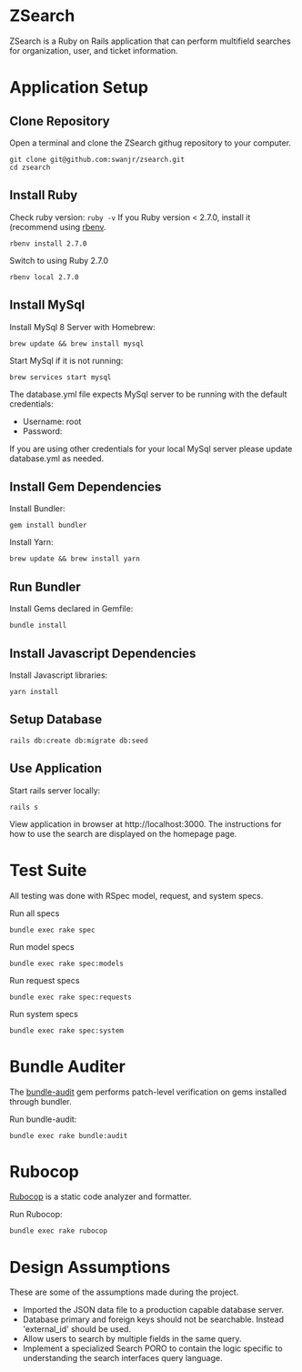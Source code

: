 # ZSearch

ZSearch is a Ruby on Rails application that can perform multifield searches for organization, user, and ticket information. 

# Application Setup

## Clone Repository
Open a terminal and clone the ZSearch githug repository to your computer.
```shell
git clone git@github.com:swanjr/zsearch.git
cd zsearch
```

## Install Ruby
Check ruby version: `ruby -v`
If you Ruby version < 2.7.0, install it (recommend using [rbenv](https://github.com/rbenv/rbenv#installation). 
```shell
rbenv install 2.7.0
```
Switch to using Ruby 2.7.0
```shell
rbenv local 2.7.0
```

## Install MySql
Install MySql 8 Server with Homebrew:
```shell
brew update && brew install mysql
```

Start MySql if it is not running:
```shell
brew services start mysql
```

The database.yml file expects MySql server to be running with the default credentials:
- Username: root
- Password: 

If you are using other credentials for your local MySql server please update database.yml as needed.

## Install Gem Dependencies
Install Bundler:
```shell
gem install bundler
```

Install Yarn:
```shell
brew update && brew install yarn
```

## Run Bundler
Install Gems declared in Gemfile:
```shell
bundle install
```

## Install Javascript Dependencies
Install Javascript libraries: 
```shell
yarn install
```

## Setup Database
```shell
rails db:create db:migrate db:seed
```

## Use Application
Start rails server locally:
```shell
rails s
```
View application in browser at http://localhost:3000. The instructions for how to use the search are displayed 
on the homepage page.

# Test Suite
All testing was done with RSpec model, request, and system specs. 

Run all specs
```shell
bundle exec rake spec
```

Run model specs
```shell
bundle exec rake spec:models
```

Run request specs
```shell
bundle exec rake spec:requests
```

Run system specs
```shell
bundle exec rake spec:system
```

# Bundle Auditer
The [bundle-audit](https://github.com/rubysec/bundler-audit) gem performs patch-level 
verification on gems installed through bundler.

Run bundle-audit:
```shell
bundle exec rake bundle:audit
```

# Rubocop
[Rubocop](https://github.com/rubocop-hq/rubocop) is a static code analyzer and formatter.

Run Rubocop:
```shell
bundle exec rake rubocop
```

# Design Assumptions
These are some of the assumptions made during the project.
- Imported the JSON data file to a production capable database server.
- Database primary and foreign keys should not be searchable. Instead 'external_id' should be used.
- Allow users to search by multiple fields in the same query.
- Implement a specialized Search PORO to contain the logic specific to understanding the search interfaces query language.
